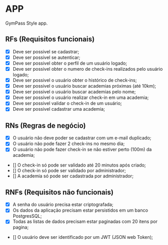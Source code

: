 # APP

GymPass Style app.

## RFs (Requisitos funcionais)

- [x] Deve ser possivel se cadastrar;
- [x] Deve ser possivel se autenticar;
- [x] Deve ser possivel obter o perfil de um usuário logado;
- [x] Deve ser possivel obter o numero de check-ins realizados pelo usuário logado;
- [x] Deve ser possivel o usuário obter o histórico de check-ins;
- [x] Deve ser possivel o usuário buscar academias próximas (até 10km);
- [x] Deve ser possivel o usuário buscar academias pelo nome;
- [x] Deve ser possivel o usuário realizar check-in em uma academia;
- [x] Deve ser possivel validar o check-in de um usuário;
- [x] Deve ser possivel cadastrar uma academia;

## RNs (Regras de negócio)

- [x] O usuário não deve poder se cadastrar com um e-mail duplicado;
- [x] O usuário não pode fazer 2 check-ins no mesmo dia;
- [x] O usuário não pode fazer check-in se não estiver perto (100m) da academia;
- [] O check-in só pode ser validado até 20 minutos após criado;
- [] O check-in só pode ser validado por administrador;
- [] A academia só pode ser cadastrada por administrador;

## RNFs (Requisitos não funcionais)

- [x] A senha do usuário precisa estar criptografada;
- [x] Os dados da aplicação precisam estar persistidos em um banco PostgresSQL;
- [x] Todas as listas de dados precisam estar paginadas com 20 itens por pagina;
- [] O usuário deve ser identificado por um JWT (JSON web Token);
